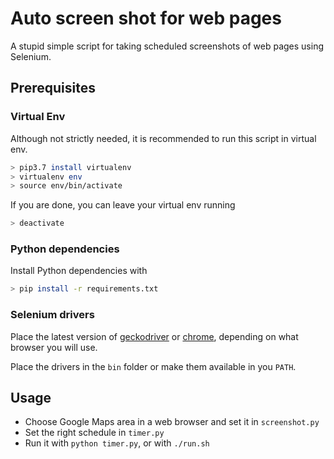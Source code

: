 # Auto screen shot for web pages

A stupid simple script for taking scheduled screenshots of web pages using Selenium.

## Prerequisites

### Virtual Env
Although not strictly needed, it is recommended to run this script in virtual env.

```bash
> pip3.7 install virtualenv
> virtualenv env
> source env/bin/activate
```

If you are done, you can leave your virtual env running

```bash
> deactivate
```

### Python dependencies
Install Python dependencies with
```bash
> pip install -r requirements.txt
```

### Selenium drivers
Place the latest version of [geckodriver](https://github.com/mozilla/geckodriver/releases) or
[chrome](https://sites.google.com/a/chromium.org/chromedriver/downloads), depending on what browser you will use.

Place the drivers in the `bin` folder or make them available in you `PATH`.

## Usage

* Choose Google Maps area in a web browser and set it in `screenshot.py`
* Set the right schedule in `timer.py`
* Run it with `python timer.py`, or with `./run.sh`